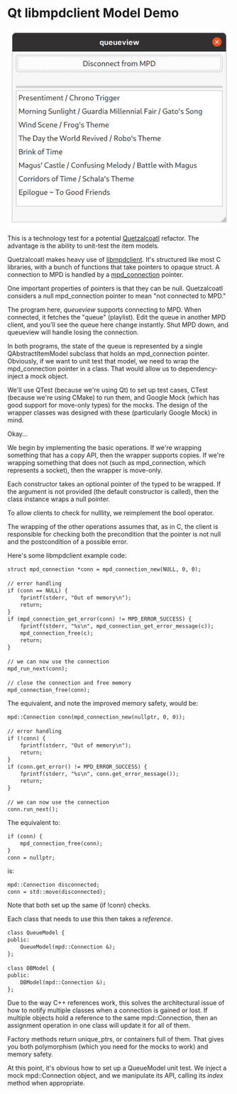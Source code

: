 # Qt libmpdclient Model Demo

![screenshot](screenshot.png)

This is a technology test for a potential [Quetzalcoatl](https://github.com/duganchen/quetzalcoatl) refactor. The
advantage is the ability to unit-test the item models.

Quetzalcoatl makes heavy use of [libmpdclient](https://www.musicpd.org/libs/libmpdclient/). It's structured like
most C libraries, with a bunch of functions that take pointers to opaque struct. A connection to MPD is handled
by a [mpd_connection](https://www.musicpd.org/doc/libmpdclient/structmpd__connection.html) pointer.

One important properties of pointers is that they can be null. Quetzalcoatl considers a null mpd_connection pointer
to mean "not connected to MPD."

The program here, *queueview* supports connecting to MPD. When connected, it fetches the "queue" (playlist). Edit the
queue in another MPD client, and you'll see the queue here change instantly. Shut MPD down, and queueview will handle
losing the connection.

In both programs, the state of the queue is represented by a single QAbstractItemModel subclass that holds an
mpd_connection pointer. Obviously, if we want to unit test that model, we need to wrap the mpd_connection pointer in
a class. That would allow us to dependency-inject a mock object.

We'll use QTest (because we're using Qt) to set up test cases, CTest (because we're using CMake) to run them, and
Google Mock (which has good support for move-only types) for the mocks. The design of the wrapper classes was
designed with these (particularly Google Mock) in mind.

Okay...

We begin by implementing the basic operations. If we're wrapping something that has a copy API, then the wrapper
supports copies. If we're wrapping something that does not (such as mpd_connection, which represents a socket), then
the wrapper is move-only.

Each constructor takes an optional pointer of the typed to be wrapped. If the argument is not provided (the default
constructor is called), then the class instance wraps a null pointer.

To allow clients to check for nulllity, we reimplement the bool operator.

The wrapping of the other operations assumes that, as in C, the client is responsible for checking both the
precondition that the pointer is not null and the postcondition of a possible error.

Here's some libmpdclient example code:

```
struct mpd_connection *conn = mpd_connection_new(NULL, 0, 0);

// error handling
if (conn == NULL) {
    fprintf(stderr, "Out of memory\n");
    return;
}
if (mpd_connection_get_error(conn) != MPD_ERROR_SUCCESS) {
    fprintf(stderr, "%s\n", mpd_connection_get_error_message(c));
    mpd_connection_free(c);
    return;
}

// we can now use the connection
mpd_run_next(conn);

// close the connection and free memory
mpd_connection_free(conn);
```

The equivalent, and note the improved memory safety, would be:

```
mpd::Connection conn(mpd_connection_new(nullptr, 0, 0));

// error handling
if (!conn) {
    fprintf(stderr, "Out of memory\n");
    return;
}
if (conn.get_error() != MPD_ERROR_SUCCESS) {
    fprintf(stderr, "%s\n", conn.get_error_message());
    return;
}

// we can now use the connection
conn.run_next();
```

The equivalent to:

```
if (conn) {
    mpd_connection_free(conn);
}
conn = nullptr;
```

is:


```
mpd::Connection disconnected;
conn = std::move(disconnected);
```
Note that both set up the same (if !conn) checks.

Each class that needs to use this then takes a *reference*.

```
class QueueModel {
public:
    QueueModel(mpd::Connection &);
};

class DBModel {
public:
    DBModel(mpd::Connection &);
};

```

Due to the way C++ references work, this solves the architectural issue of how to notify multiple classes when a
connection is gained or lost. If multiple objects hold a reference to the same mpd::Connection, then an assignment
operation in one class will update it for all of them.

Factory methods return unique_ptrs, or containers full of them. That gives you both polymorphism (which you need for
the mocks to work) and memory safety.

At this point, it's obvious how to set up a QueueModel unit test. We inject a mock mpd::Connection object, and we
manipulate its API, calling its *index* method when appropriate.